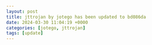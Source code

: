 ```yaml
---
layout: post
title: jttrojan by jotego has been updated to bd086da
date: 2024-03-30 11:04:19 +0000
categories: [jotego, jttrojan]
tags: [update]
---
```


